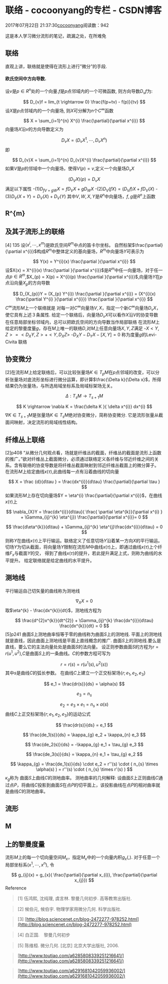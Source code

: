 
# 联络 - cocoonyang的专栏 - CSDN博客


2017年07月22日 21:37:30[cocoonyang](https://me.csdn.net/cocoonyang)阅读数：942


这是本人学习微分流形的笔记，疏漏之处，在所难免
## 联络
直观上讲，联络就是使得在流形上进行”微分”的手段.
#### 欧氏空间中方向导数.
设$v$是$p\in R^{n}$处的一个向量.$f$是$p$点邻域内的一个可微函数,  则方向导数$D_{v}f$为:

$$
D_{v}f  = lim_{t \rightarrow 0} \frac{f(p+tv) - f(p)}{tv}
$$
设$X$是$p$点邻域内的一个向量场, 则$X$可分解为$n$个$C^{\infty }$函数

$$
X = \sum_{i=1}^{n}  X^{i} \frac{\partial}{\partial x^{i}}
$$
向量场$X$沿$v$的方向导数定义为

$$
D_{v}X = (D_{v}X^{1},  \cdots,  D_{v}X^{n})
$$
即

$$
D_{v}X = \sum_{i=1}^{n} D_{v}X^{i} \frac{\partial}{\partial x^{i}}
$$
如果$V$是$p$的邻域中一个向量场，使得$V(p) = v$,定义一个向量场$D_{v}X$

$$
(D_{V}X) (p) = D_{v}X
$$
满足以下属性
-(1)$D_{fV + gW}X = fD_{V}X + gD_{W}X$
-(2)$D_{V}(fX) = (D_{V} f)X + fD_{V}( X)$
-(3)$D_{V}(X+Y) = D_{V}( X) + D_{V}(Y)$
其中$V,W,X,Y$是$R^{n}$中向量场，$f,g$是$R^{n}$上函数
## R^{m}
## 及其子流形上的联络
[4] 135
设$(x^{i}, \cdots, x^{m})$是欧氏空间$R^{m}$中点的笛卡尔坐标。 自然标架$\frac{\partial}{\partial x^{i}}$构成$R^{m}$中整体定义的基向量场，$R^{m}$中向量场$Y$可表示为

$$
Y(x) = Y^{i}(x) \frac{\partial }{\partial x^{i}}
$$
设$X(x) = X^{i}(x) \frac{\partial }{\partial x^{i}}$是$R^{m}$中任一向量场，对于任一点$p \in R^{m}$,$X_{p} = X(p) = X^{i}(p) \frac{\partial }{\partial x^{i}}$,向量场$Y$在$p$点沿向量$X_{p}$的方向导数

$$
D_{X_{p}}Y = (X_{p} Y^{i}) \frac{\partial }{\partial x^{i}}
=  (X^{i}(x) \frac{\partial Y^{i} }{\partial x^{i}}) \frac{\partial }{\partial x^{i}}
$$
$C^{\infty}$流形$M$上一个联络就是 对每一对$C^{\infty}$向量场$V,X$，指定一个新$C^{\infty}$向量场$D_{v}X$，使它具有上述３条属性.
给定一个联络后，向量场$D_{v}X$可以看作$X$沿$V$的协变导数
在任意局部坐标邻域内，总可以把欧氏空间的方向导数当作局部联络
在流形$M$上给定的黎曼度量$g$，存在$M$上唯一的联络$D$,对$M$上任意向量场$X,Y,Z$满足
-$X<Y,Z> = <D_{X}Y, Z> + <Y, D_{X}Z>$
-$D_{X}Y - D_{Y}X - [X,Y] = 0$
称为度量$g$的Levi-Civita 联络
## 协变微分
[2]在流形$M$上给定联络后，可以比较张量场$K \in T_{p}M$在$p$点邻域的改变，可以分析张量场对底流形坐标进行微分运算，即计算$\frac{\Delta k}{\Delta x}$，所得结果仍为张量场，与所选局域坐标系及局域标架场无关。

$$
\Delta : T_{s}M \rightarrow T_{s+1}M
$$

$$
K \rightarrow \nabla K = \frac{\delta K }{ \delta x^{i}} dx^{i}
$$
$\nabla K  \in T_{s+1}M$是张量场$K \in T_{s}M$绝对协变微分，简称协变微分.  它是流形张量从截面间映射，决定流形的局域线性结构。
## 纤维丛上联络
[2]p408
“从微分几何观点看，场就是纤维丛的截面，纤维丛的截面是流形上函数的推广。”欲对纤维丛上截面微分，必须通过联络定义各纤维与邻近纤维之间的关系。含有联络的协变导数是将纤维丛截面映射到邻近纤维丛截面上的微分算子。
在流形$M$上给定曲线$x(\tau)$,此曲线每一点有沿着曲线的切向量

$$
X = \frac {d}{d\tau } = \frac{dx^{i}}{d\tau} \frac{\partial}{\partial \tau }
$$
如果流形$M$上存在切向量场$Y = \eta^{i} \frac{\partial}{\partial x^{i}}$，在曲线$x(\tau)$上

$$
\nabla_{X}Y =  \frac{dx^{i}}{d\tau}( \frac{ \partial \eta^{k}}{\partial x^{i} } + \Gamma_{ij}^{k} \eta^{j}) \frac{\partial}{\partial x^{i}}= 0
$$

$$
\frac{d\eta^{k}}{d\tau} + \Gamma_{ij}^{k} \eta^{j}\frac{dx^{i}}{d\tau} = 0
$$
则称$Y$在曲线$x(\tau)$上平行输运。联络定义了任意切场$Y$沿着某一方向$X$的平行输运。
切场$Y$为切从截面，将向量场$Y$限制在流形$M$中曲线$x(\tau)$上，即通过曲线$x(\tau)$上个纤维$F_{x}$与截面$Y$的交，
得到了曲线$x(\tau)$的提升，若此提升满足上式，则称为曲线的水平提升。
给定联络就是给定曲线的水平提升。
## 测地线
平行输运自己切矢量的曲线称为测地线

$$
\nabla_{X}X = 0
$$
取$\eta^{k} - \frac{dx^{k}}{dt}$，测地线方程为

$$
\frac{d^{2}x^{k}}{dt^{2}} + \Gamma_{ij}^{k} \frac{dx^{i}}{d\tau} \frac{dx^{k}}{dt} = 0
$$
[5]p241 曲面$S$上测地曲率恒等于零的曲线称为曲面$S$上的测地线.  平面上的测地线就是直线，因此曲面上测地线是平面上直线概念的推广.  曲面$S$上的测地线.要么是直线，要么它的主法向量处处是曲面$S$的法向量。
设正则参数曲面$S$的方程为$r = r(u^1, u^2)$,$C$是曲面$S$上的一条曲线。$C$的参数方程可写为

$$
r = r(s) = r(u^1(s), u^2(s))
$$
其中$s$是曲线$C$的弧长参数。
在曲线$C$上建立一个正交标架场$\{r; e_1, e_2, e_3\}$

$$
e_1 = \frac{dr(s)}{ds} = \alpha(s)
$$

$$
e_3 = n_{s}
$$

$$
e_{2} = e_3 \times e_1 = n_{s} \times \alpha(s)
$$
曲线$C$上正交标架场$\{r; e_1, e_2, e_3\}$的运动公式

$$
\frac{dr(s)}{ds} = e_1
$$

$$
\frac{de_1(s)}{ds} = \kappa_{g}  e_2 + \kappa_{n} e_3
$$

$$
\frac{de_2(s)}{ds} = -\kappa_{g}  e_1 + \tau_{g} e_3
$$

$$
\frac{de_3(s)}{ds} = \kappa_{n}  e_1 + \tau_{g} e_2
$$

$$
\kappa_{g}  = \frac{de_1(s)}{ds} \cdot e_2 = r''(s) \cdot ( n_{s} \times \alpha(s) )  = r''(s) \cdot ( n_{s} \times r'(s) )
$$
$\kappa_{g}$称为 曲面$S$上曲线$C$的测地曲率。
测地曲率的几何解释:
设曲面$S$上正则曲线$C$通过点$P$，将曲线$C$投影到曲面$S$在点$P$的切平面上，该投影曲线在点$P$的相对曲率就是曲线$C$的测地曲率。
## 流形
## M
## 上的黎曼度量
流形$M$上的每一个切向量空间$M_{x}$，指定$M_{x}$中的一个向量内积$g_{x}(,)$.
对于任意一个局部坐标系$(x^{1}, \cdots, x^{n})$, 令

$$
g_{ij}(x) = g_{x}( \frac{\partial}{\partial x_{i}}, \frac{\partial}{\partial x_{j}})
$$
Reference
> [1] 伍鸿熙, 沈纯理, 虞言林. 黎曼几何初步.  高等教育出版社.

> [2]  候伯元, 候伯宇. 物理学家用微分几何. 科学出版社.

> [3]
> [http://blog.sciencenet.cn/blog-2472277-978252.html](http://blog.sciencenet.cn/blog-2472277-978252.html)

> [4] 白正国.　黎曼几何初步

> [5] 陈维桓. 微分几何. [北京] 北京大学出版社, 2006.

> [http://www.toutiao.com/a6285808339251216641/](http://www.toutiao.com/a6285808339251216641/)

> [http://www.toutiao.com/a6291681042059936002/](http://www.toutiao.com/a6291681042059936002/)


